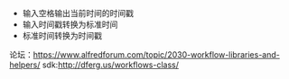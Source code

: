 * 输入空格输出当前时间的时间戳
* 输入时间戳转换为标准时间
* 标准时间转换为时间戳


论坛：https://www.alfredforum.com/topic/2030-workflow-libraries-and-helpers/
sdk:http://dferg.us/workflows-class/
